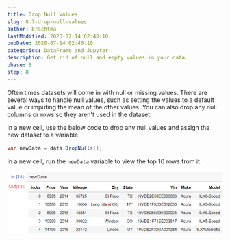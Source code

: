 ```yaml
---
title: Drop Null Values
slug: 8.7-drop-null-values
author: brachtma
lastModified: 2020-07-14 02:40:10
pubDate: 2020-07-14 02:40:10
categories: DataFrame and Jupyter
description: Get rid of null and empty values in your data.
phase: 8
step: 8
---
```


Often times datasets will come in with null or missing values. There are several ways to handle null values, such as setting the values to a default value or imputing the mean of the other values. You can also drop any null columns or rows so they aren't used in the dataset.

In a new cell, use the below code to drop any null values and assign the new dataset to a variable.

```csharp
var newData = data.DropNulls();
```

In a new cell, run the `newData` variable to view the top 10 rows from it.

![Dropped Null Values](./media/null-values.png)